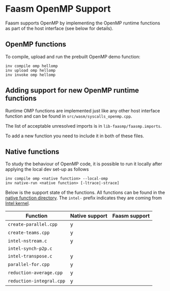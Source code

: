 # Faasm OpenMP Support

Faasm supports OpenMP by implementing the OpenMP runtime functions as part of the host
interface (see below for details).

## OpenMP functions

To compile, upload and run the prebuilt OpenMP demo function:

```
inv compile omp hellomp
inv upload omp hellomp
inv invoke omp hellomp
```

## Adding support for new OpenMP runtime functions

Runtime OMP functions are implemented just like any other host interface function 
and can be found in `src/wasm/syscalls_openmp.cpp`. 

The list of acceptable unresolved imports is in `lib-faasmp/faasmp.imports`.

To add a new function you need to include it in both of these files. 

## Native functions

To study the behaviour of OpenMP code, it is possible to run it locally after applying
the local dev set-up as follows
```
inv compile omp <native function> --local-omp
inv native-run <native function> [-ltrace|-strace]
```

Below is the support state of the functions. All functions can be found in the
[native function directory](func/omp/native-functions/). The `intel-` prefix indicates
they are coming from [Intel kernel](https://github.com/ParRes/Kernels/tree/master/OPENMP).

| Function                 | Native support | Faasm support |
|--------------------------|----------------|---------------|
| `create-parallel.cpp`    |        y       |               |
| `create-teams.cpp`       |        y       |               |
| `intel-nstream.c`        |        y       |               |
| `intel-synch-p2p.c`      |                |               |
| `intel-transpose.c`      |        y       |               |
| `parallel-for.cpp`       |        y       |               |
| `reduction-average.cpp`  |        y       |               |
| `reduction-integral.cpp` |        y       |               |

